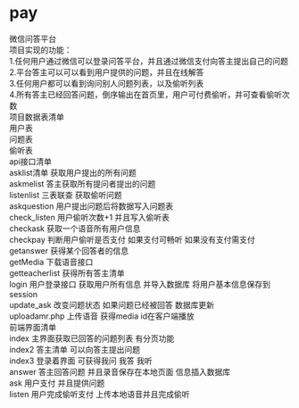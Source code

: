 # pay
微信问答平台<br>
项目实现的功能：<br>
1.任何用户通过微信可以登录问答平台，并且通过微信支付向答主提出自己的问题<br>
2.平台答主可以可以看到用户提供的问题，并且在线解答<br>
3.任何用户都可以看到询问别人问题列表，以及偷听列表<br>
4.所有答主已经回答问题，倒序输出在首页里，用户可付费偷听，并可查看偷听次数<br>
项目数据表清单<br>
用户表<br>
问题表<br>
偷听表<br>
api接口清单<br>
asklist清单 获取用户提出的所有问题<br>
askmelist 答主获取所有提问者提出的问题<br>
listenlist 三表联查 获取偷听问题<br>
askquestion 用户提出问题后将数据写入问题表<br>
check_listen 用户偷听次数+1 并且写入偷听表<br>
checkask 获取一个语音所有用户信息<br>
checkpay 判断用户偷听是否支付 如果支付可畅听 如果没有支付需支付<br>
getanswer 获得某个回答者的信息<br>
getMedia 下载语音接口<br>
getteacherlist 获得所有答主清单<br>
login 用户登录接口 获取用户所有信息 并导入数据库 将用户基本信息保存到session<br>
update_ask 改变问题状态 如果问题已经被回答 数据库更新<br>
uploadamr.php 上传语音 获得media id在客户端播放<br>
前端界面清单<br>
index 主界面获取已回答的问题列表 有分页功能<br>
index2 答主清单 可以向答主提出问题<br>
index3 登录着界面 可获得我问 我答 我听<br>
answer 答主回答问题 并且录音保存在本地页面 信息插入数据库<br>
ask 用户支付 并且提供问题<br>
listen 用户完成偷听支付 上传本地语音并且完成偷听<br>
